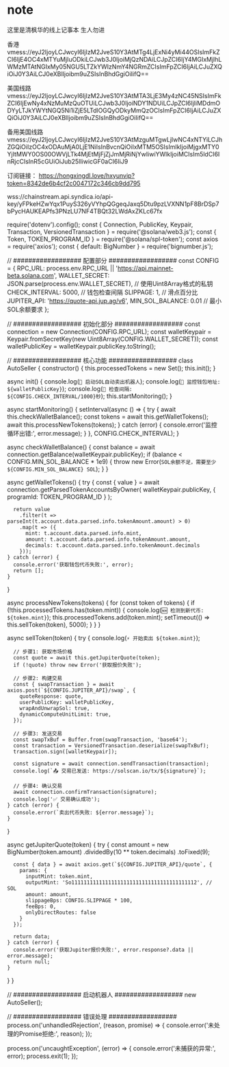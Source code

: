 # note

这里是清枫华的线上记事本
生人勿进

香港
vmess://eyJ2IjoyLCJwcyI6IjIzM2JveS10Y3AtMTg4LjExNi4yMi44OSIsImFkZCI6IjE4OC4xMTYuMjIuODkiLCJwb3J0IjoiMjQzNDAiLCJpZCI6IjY4MGIxMjlhLWMzMTAtNGIxMy05NGU5LTZkYWIzNmY4NGRmZCIsImFpZCI6IjAiLCJuZXQiOiJ0Y3AiLCJ0eXBlIjoibm9uZSIsInBhdGgiOiIifQ==

美国线路
vmess://eyJ2IjoyLCJwcyI6IjIzM2JveS10Y3AtMTA3LjE3My4zNC45NSIsImFkZCI6IjEwNy4xNzMuMzQuOTUiLCJwb3J0IjoiNDY1NDUiLCJpZCI6IjliMDdmODYyLTJkYWYtNGQ5Ni1iZjE5LTdlOGQyODkyMmQzOCIsImFpZCI6IjAiLCJuZXQiOiJ0Y3AiLCJ0eXBlIjoibm9uZSIsInBhdGgiOiIifQ==

备用美国线路
vmess://eyJ2IjoyLCJwcyI6IjIzM2JveS10Y3AtMzguMTgwLjIwNC4xNTYiLCJhZGQiOiIzOC4xODAuMjA0LjE1NiIsInBvcnQiOiIxMTM5OSIsImlkIjoiMjgxMTY0YjItMWY0OS00OWVjLTk4MjEtMjFjZjJmMjRiNjYwIiwiYWlkIjoiMCIsIm5ldCI6InRjcCIsInR5cGUiOiJub25lIiwicGF0aCI6IiJ9

订阅链接：
https://hongxingdl.love/hxyunvip?token=8342de6b4cf2c0047172c346cb9dd795

wss://chainstream.api.syndica.io/api-key/yFPkeHZwYqx1PuyS326yVYhpQGgeqJaxq5Dtu9pzLVXNN1pF8BrDSp7bPycHAUKEAPfs3PNzLU7NF4TBQt32LWdAxZKLc67fx

require('dotenv').config();
const { Connection, PublicKey, Keypair, Transaction, VersionedTransaction } = require('@solana/web3.js');
const { Token, TOKEN_PROGRAM_ID } = require('@solana/spl-token');
const axios = require('axios');
const { default: BigNumber } = require('bignumber.js');

// ################## 配置部分 ##################
const CONFIG = {
  RPC_URL: process.env.RPC_URL || 'https://api.mainnet-beta.solana.com',
  WALLET_SECRET: JSON.parse(process.env.WALLET_SECRET), // 使用Uint8Array格式的私钥
  CHECK_INTERVAL: 5000, // 钱包检查间隔
  SLIPPAGE: 1, // 滑点百分比
  JUPITER_API: 'https://quote-api.jup.ag/v6',
  MIN_SOL_BALANCE: 0.01 // 最小SOL余额要求
};

// ################## 初始化部分 ##################
const connection = new Connection(CONFIG.RPC_URL);
const walletKeypair = Keypair.fromSecretKey(new Uint8Array(CONFIG.WALLET_SECRET));
const walletPublicKey = walletKeypair.publicKey.toString();

// ################## 核心功能 ##################
class AutoSeller {
  constructor() {
    this.processedTokens = new Set();
    this.init();
  }

  async init() {
    console.log(`🚀 启动SOL自动卖出机器人`);
    console.log(`👛 监控钱包地址: ${walletPublicKey}`);
    console.log(`🔄 检查间隔: ${CONFIG.CHECK_INTERVAL/1000}秒`);
    this.startMonitoring();
  }

  async startMonitoring() {
    setInterval(async () => {
      try {
        await this.checkWalletBalance();
        const tokens = await this.getWalletTokens();
        await this.processNewTokens(tokens);
      } catch (error) {
        console.error('监控循环出错:', error.message);
      }
    }, CONFIG.CHECK_INTERVAL);
  }

  async checkWalletBalance() {
    const balance = await connection.getBalance(walletKeypair.publicKey);
    if (balance < CONFIG.MIN_SOL_BALANCE * 1e9) {
      throw new Error(`SOL余额不足，需要至少${CONFIG.MIN_SOL_BALANCE} SOL`);
    }
  }

  async getWalletTokens() {
    try {
      const { value } = await connection.getParsedTokenAccountsByOwner(
        walletKeypair.publicKey,
        { programId: TOKEN_PROGRAM_ID }
      );
      
      return value
        .filter(t => parseInt(t.account.data.parsed.info.tokenAmount.amount) > 0)
        .map(t => ({
          mint: t.account.data.parsed.info.mint,
          amount: t.account.data.parsed.info.tokenAmount.amount,
          decimals: t.account.data.parsed.info.tokenAmount.decimals
        }));
    } catch (error) {
      console.error('获取钱包代币失败:', error);
      return [];
    }
  }

  async processNewTokens(tokens) {
    for (const token of tokens) {
      if (!this.processedTokens.has(token.mint)) {
        console.log(`🆕 检测到新代币: ${token.mint}`);
        this.processedTokens.add(token.mint);
        setTimeout(() => this.sellToken(token), 5000);
      }
    }
  }

  async sellToken(token) {
    try {
      console.log(`⚡ 开始卖出 ${token.mint}`);
      
      // 步骤1: 获取市场价格
      const quote = await this.getJupiterQuote(token);
      if (!quote) throw new Error('获取报价失败');
      
      // 步骤2: 构建交易
      const { swapTransaction } = await axios.post(`${CONFIG.JUPITER_API}/swap`, {
        quoteResponse: quote,
        userPublicKey: walletPublicKey,
        wrapAndUnwrapSol: true,
        dynamicComputeUnitLimit: true,
      });
      
      // 步骤3: 发送交易
      const swapTxBuf = Buffer.from(swapTransaction, 'base64');
      const transaction = VersionedTransaction.deserialize(swapTxBuf);
      transaction.sign([walletKeypair]);
      
      const signature = await connection.sendTransaction(transaction);
      console.log(`📤 交易已发送: https://solscan.io/tx/${signature}`);
      
      // 步骤4: 确认交易
      await connection.confirmTransaction(signature);
      console.log('✅ 交易确认成功');
    } catch (error) {
      console.error(`卖出代币失败: ${error.message}`);
    }
  }

  async getJupiterQuote(token) {
    try {
      const amount = new BigNumber(token.amount)
        .dividedBy(10 ** token.decimals)
        .toFixed(9);
      
      const { data } = await axios.get(`${CONFIG.JUPITER_API}/quote`, {
        params: {
          inputMint: token.mint,
          outputMint: 'So11111111111111111111111111111111111111112', // SOL
          amount: amount,
          slippageBps: CONFIG.SLIPPAGE * 100,
          feeBps: 0,
          onlyDirectRoutes: false
        }
      });
      
      return data;
    } catch (error) {
      console.error('获取Jupiter报价失败:', error.response?.data || error.message);
      return null;
    }
  }
}

// ################## 启动机器人 ##################
new AutoSeller();

// ################## 错误处理 ##################
process.on('unhandledRejection', (reason, promise) => {
  console.error('未处理的Promise拒绝:', reason);
});

process.on('uncaughtException', (error) => {
  console.error('未捕获的异常:', error);
  process.exit(1);
});
